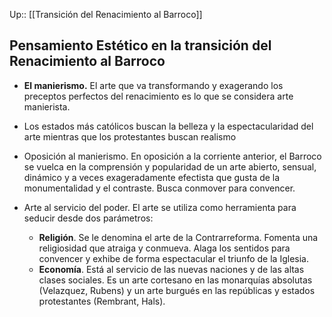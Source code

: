 Up:: [[Transición del Renacimiento al Barroco]]

## Pensamiento Estético en la transición del Renacimiento al Barroco
 
 - **El manierismo.** El arte que va transformando y exagerando los preceptos perfectos del renacimiento es lo que se considera arte manierista.
 - Los estados más católicos buscan la belleza y la espectacularidad del arte mientras que los protestantes buscan realismo 
 
- Oposición al manierismo. En oposición a la corriente anterior, el Barroco se vuelca en la comprensión y popularidad de un arte abierto, sensual, dinámico y a veces exageradamente efectista que gusta de la monumentalidad y el contraste. Busca conmover para convencer.
  
- Arte al servicio del poder. El arte se utiliza como herramienta para seducir desde dos parámetros:
	- **Religión**. Se le denomina el arte de la Contrarreforma. Fomenta una religiosidad que atraiga y conmueva. Alaga los sentidos para convencer y exhibe de forma espectacular el triunfo de la Iglesia.
	- **Economía**. Está al servicio de las nuevas naciones y de las altas clases sociales. Es un arte cortesano en las monarquías absolutas (Velazquez, Rubens) y un arte burgués en las repúblicas y estados protestantes (Rembrant, Hals).

